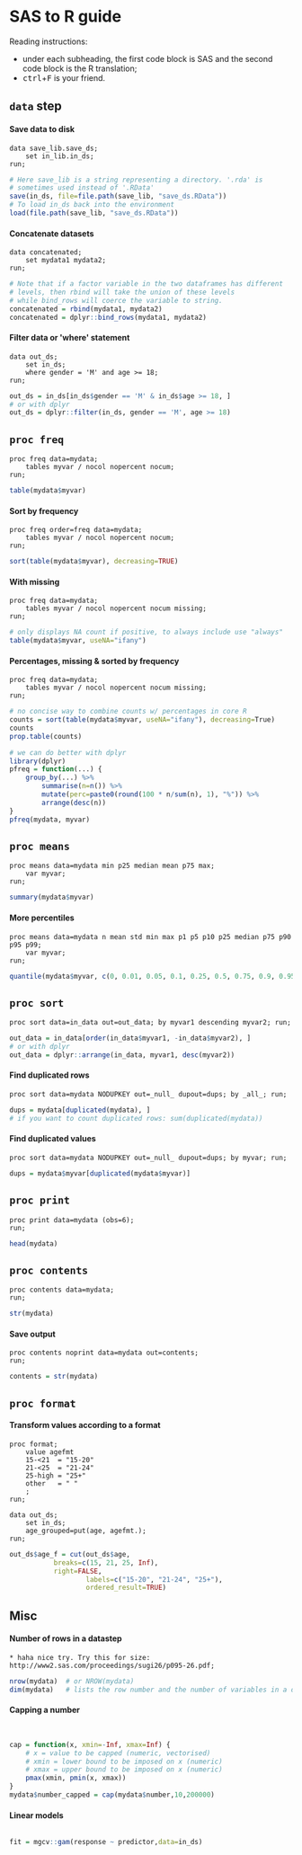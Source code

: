 SAS to R guide
==============

Reading instructions: 
*   under each subheading, the first code block is SAS and the second code block is the R translation;
*   <kbd>ctrl</kbd>+<kbd>F</kbd> is your friend.

`data` step
-----------

#### Save data to disk ####

```SAS
data save_lib.save_ds;
    set in_lib.in_ds;
run;
```

```r
# Here save_lib is a string representing a directory. '.rda' is 
# sometimes used instead of '.RData'
save(in_ds, file=file.path(save_lib, "save_ds.RData"))
# To load in_ds back into the environment
load(file.path(save_lib, "save_ds.RData"))
```


#### Concatenate datasets ####

```SAS
data concatenated;
    set mydata1 mydata2;
run;
```

```r
# Note that if a factor variable in the two dataframes has different
# levels, then rbind will take the union of these levels
# while bind_rows will coerce the variable to string.
concatenated = rbind(mydata1, mydata2)
concatenated = dplyr::bind_rows(mydata1, mydata2)
```


#### Filter data or 'where' statement ####

```SAS
data out_ds;
    set in_ds;
    where gender = 'M' and age >= 18;
run;
```

```r
out_ds = in_ds[in_ds$gender == 'M' & in_ds$age >= 18, ]
# or with dplyr
out_ds = dplyr::filter(in_ds, gender == 'M', age >= 18)
```



`proc freq`
-----------

```SAS
proc freq data=mydata;
    tables myvar / nocol nopercent nocum;
run;
```

```r
table(mydata$myvar)
```


#### Sort by frequency ####
```SAS
proc freq order=freq data=mydata;
	tables myvar / nocol nopercent nocum;
run;
```

```r
sort(table(mydata$myvar), decreasing=TRUE)
```


#### With missing ####

```SAS
proc freq data=mydata;
    tables myvar / nocol nopercent nocum missing;
run;
```

```r
# only displays NA count if positive, to always include use "always"
table(mydata$myvar, useNA="ifany")
```


#### Percentages, missing & sorted by frequency ####

```SAS
proc freq data=mydata;
    tables myvar / nocol nopercent nocum missing;
run;
```

```r
# no concise way to combine counts w/ percentages in core R
counts = sort(table(mydata$myvar, useNA="ifany"), decreasing=True)
counts
prop.table(counts)

# we can do better with dplyr
library(dplyr)
pfreq = function(...) {
    group_by(...) %>%
        summarise(n=n()) %>%
        mutate(perc=paste0(round(100 * n/sum(n), 1), "%")) %>%
        arrange(desc(n))
}
pfreq(mydata, myvar)
```


`proc means`
------------

```SAS
proc means data=mydata min p25 median mean p75 max;
    var myvar;
run;
```

```r
summary(mydata$myvar)
```


#### More percentiles ####

```SAS
proc means data=mydata n mean std min max p1 p5 p10 p25 median p75 p90 p95 p99;
	var myvar;
run;
```

```r
quantile(mydata$myvar, c(0, 0.01, 0.05, 0.1, 0.25, 0.5, 0.75, 0.9, 0.95, 0.99, 1))
```


`proc sort`
-----------

```SAS
proc sort data=in_data out=out_data; by myvar1 descending myvar2; run;
```

```r
out_data = in_data[order(in_data$myvar1, -in_data$myvar2), ]
# or with dplyr
out_data = dplyr::arrange(in_data, myvar1, desc(myvar2))
```


#### Find duplicated rows ####

```SAS
proc sort data=mydata NODUPKEY out=_null_ dupout=dups; by _all_; run;
```

```r
dups = mydata[duplicated(mydata), ] 
# if you want to count duplicated rows: sum(duplicated(mydata))
```


#### Find duplicated values ####

```SAS
proc sort data=mydata NODUPKEY out=_null_ dupout=dups; by myvar; run;
```

```r
dups = mydata$myvar[duplicated(mydata$myvar)]
```


`proc print`
------------

```SAS
proc print data=mydata (obs=6);
run;
```

```r
head(mydata)
```



`proc contents`
---------------

```SAS
proc contents data=mydata;
run;
```

```r
str(mydata)
```


#### Save output ####

```SAS
proc contents noprint data=mydata out=contents;
run;
```

```r
contents = str(mydata)
```

`proc format`
-------------

#### Transform values according to a format ####
```SAS
proc format;
	value agefmt
	15-<21  = "15-20"
	21-<25  = "21-24"
	25-high = "25+"
	other   = " "
	;
run;

data out_ds;
	set in_ds;
	age_grouped=put(age, agefmt.);
run;
```

```r
out_ds$age_f = cut(out_ds$age, 
		   breaks=c(15, 21, 25, Inf),
		   right=FALSE,
                   labels=c("15-20", "21-24", "25+"), 
                   ordered_result=TRUE)
```


Misc
----

#### Number of rows in a datastep ####

```SAS
* haha nice try. Try this for size: http://www2.sas.com/proceedings/sugi26/p095-26.pdf;
```

```r
nrow(mydata)  # or NROW(mydata)
dim(mydata)   # lists the row number and the number of variables in a dataset
```


#### Capping a number ####

```SAS


```

```r
cap = function(x, xmin=-Inf, xmax=Inf) {
	# x = value to be capped (numeric, vectorised)
	# xmin = lower bound to be imposed on x (numeric)
	# xmax = upper bound to be imposed on x (numeric)
	pmax(xmin, pmin(x, xmax))
}
mydata$number_capped = cap(mydata$number,10,200000)
```

#### Linear models ####

```SAS

```

```r
fit = mgcv::gam(response ~ predictor,data=in_ds)
```
